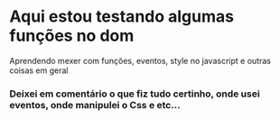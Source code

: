 <h1>Aqui estou testando algumas funções no dom</h1>
<p>Aprendendo mexer com funções, eventos, style no javascript e outras coisas em geral</p>

<h3>Deixei em comentário o que fiz tudo certinho, onde usei eventos, onde manipulei o Css e etc...</h3>
